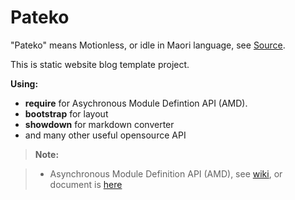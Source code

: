 Pateko
===

"Pateko" means Motionless, or idle in Maori language, see [Source][3].

This is static website blog template project.

**Using:**

- **require** for Asychronous Module Defintion API (AMD).
- **bootstrap** for layout
- **showdown** for markdown converter
- and many other useful opensource API

> **Note:**

> - Asynchronous Module Definition API (AMD), see [wiki][1], or document is [here][2]

[1]:http://en.wikipedia.org/wiki/Asynchronous_module_definition
[2]:https://github.com/amdjs/amdjs-api/wiki/AMD
[3]:http://nzetc.victoria.ac.nz/tm/scholarly/tei-WillDict-t1-body-d1-d10.html#n296
